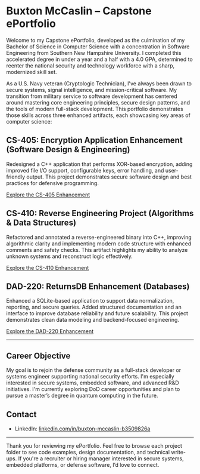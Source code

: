 # Buxton McCaslin – Capstone ePortfolio

Welcome to my Capstone ePortfolio, developed as the culmination of my Bachelor of Science in Computer Science with a concentration in Software Engineering from Southern New Hampshire University. I completed this accelerated degree in under a year and a half with a 4.0 GPA, determined to reenter the national security and technology workforce with a sharp, modernized skill set.

As a U.S. Navy veteran (Cryptologic Technician), I've always been drawn to secure systems, signal intelligence, and mission-critical software. My transition from military service to software development has centered around mastering core engineering principles, secure design patterns, and the tools of modern full-stack development. This portfolio demonstrates those skills across three enhanced artifacts, each showcasing key areas of computer science:

## CS-405: Encryption Application Enhancement (Software Design & Engineering)

Redesigned a C++ application that performs XOR-based encryption, adding improved file I/O support, configurable keys, error handling, and user-friendly output. This project demonstrates secure software design and best practices for defensive programming.

[Explore the CS-405 Enhancement](./CS-405-Encryption-Enhancement)

## CS-410: Reverse Engineering Project (Algorithms & Data Structures)

Refactored and annotated a reverse-engineered binary into C++, improving algorithmic clarity and implementing modern code structure with enhanced comments and safety checks. This artifact highlights my ability to analyze unknown systems and reconstruct logic effectively.

[Explore the CS-410 Enhancement](./CS-410-ReverseEngineering-Enhancement)

## DAD-220: ReturnsDB Enhancement (Databases)

Enhanced a SQLite-based application to support data normalization, reporting, and secure queries. Added structured documentation and an interface to improve database reliability and future scalability. This project demonstrates clean data modeling and backend-focused engineering.

[Explore the DAD-220 Enhancement](./DAD-220-Database-Enhancement)

---

## Career Objective

My goal is to rejoin the defense community as a full-stack developer or systems engineer supporting national security efforts. I'm especially interested in secure systems, embedded software, and advanced R&D initiatives. I'm currently exploring DoD career opportunities and plan to pursue a master’s degree in quantum computing in the future.

## Contact

- LinkedIn: [linkedin.com/in/buxton-mccaslin-b3509826a](https://www.linkedin.com/in/buxton-mccaslin-b3509826a)

---

Thank you for reviewing my ePortfolio. Feel free to browse each project folder to see code examples, design documentation, and technical write-ups. If you're a recruiter or hiring manager interested in secure systems, embedded platforms, or defense software, I’d love to connect.

